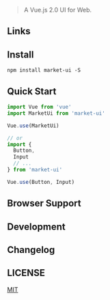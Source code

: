 > A Vue.js 2.0 UI for Web.

## Links

## Install
```shell
npm install market-ui -S
```

## Quick Start
``` javascript
import Vue from 'vue'
import MarketUi from 'market-ui'

Vue.use(MarketUi)

// or
import {
  Button,
  Input
  // ...
} from 'market-ui'

Vue.use(Button, Input)
```

## Browser Support

## Development

## Changelog

## LICENSE
[MIT](LICENSE)
